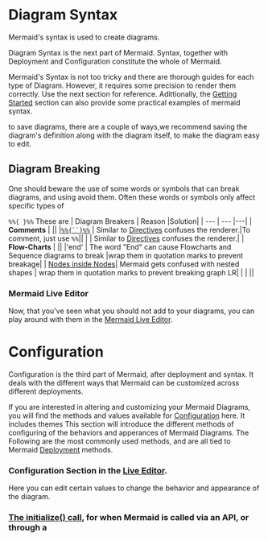 # Diagram Syntax
Mermaid's syntax is used to create diagrams.

Diagram Syntax is the next part of Mermaid. Syntax, together with Deployment and Configuration constitute the whole of Mermaid. 

Mermaid's Syntax is not too tricky and there are thorough guides for each type of Diagram. However, it requires some precision to render them correctly. 
Use the next section for reference. Adittionally, the [Getting Started](./n00b-gettingStarted.md) section can also provide some practical examples of mermaid syntax.


to save diagrams, there are a couple of ways,we recommend saving the diagram's definition along with the diagram itself, to make the diagram easy to edit. 
 

## Diagram Breaking
 One should beware the use of some words or symbols that can break diagrams, and using avoid them. Often these words or symbols only affect specific types of 
 
 `%%{ }%%` These are 
| Diagram Breakers  | Reason |Solution|
| ---               | ---    |---|
|  **Comments**         |  ||
|[`%%{``}%%`](https://github.com/mermaid-js/mermaid/issues/1968) |  Similar to [Directives](./directives.md) confuses the renderer.|To comment, just use `%%`||
|           |  Similar to [Directives](./directives.md) confuses the renderer.| 
|  **Flow-Charts**      |  ||
|'end'              |  The word "End" can cause Flowcharts and Sequence diagrams to break |wrap them in quotation marks to prevent breakage|
| [Nodes inside Nodes](https://mermaid-js.github.io/mermaid/#/flowchart?id=special-characters-that-break-syntax)|  Mermaid gets confused with nested shapes | wrap them in quotation marks to prevent breaking graph LR|
|                   |  ||


### Mermaid Live Editor
Now, that you've seen what you should not add to your diagrams, you can play around with them in the [Mermaid Live Editor](https://mermaid-js.github.io/mermaid-live-editor). 

# Configuration

Configuration is the third part of Mermaid, after deployment and syntax. It deals with the different ways that Mermaid can be customized across different deployments. 

If you are interested in altering and customizing your Mermaid Diagrams, you will find the methods and values available for [Configuration](./Setup.md) here. It includes themes
This section will introduce the different methods of configuring of the behaviors and apperances of Mermaid Diagrams. 
The Following are the most commonly used methods, and are all tied to Mermaid [Deployment](./n00b-gettingStarted.md) methods. 

### Configuration Section in the [Live Editor](./Live-Editor.md). 
Here you can edit certain values to change the behavior and appearance of the diagram. 

### [The initialize() call](https://mermaid-js.github.io/mermaid/#/n00b-gettingStarted?id=_3-calling-the-javascript-api), for when Mermaid is called via an API, or through a <script> tag. 


### [Directives](./directives.md),
Allows for the limited reconfiguration of a diagram just before it is rendered. It can alter the font style, color and other aesthetic aspects of the diagram. you can pass a directive alongside your defintion inside `%%{ }%%`, either above or below your diagram defintion. 

### [Theme Manipulation](./theming.md):
An application of using Directives to change [Themes](./theming.md). `Theme` is an value within mermaid's configuration that dictates the color scheme for diagrams. 




